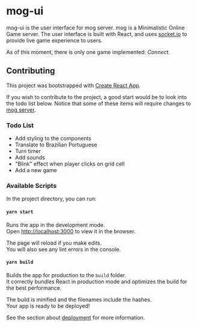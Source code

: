 # mog-ui

mog-ui is the user interface for mog server. mog is a Minimalistic Online Game server.
The user interface is built with React, and uses [socket.io](https://socket.io/) to provide live game experience to users.

As of this moment, there is only one game implemented: _Connect_.

## Contributing

This project was bootstrapped with [Create React App](https://github.com/facebook/create-react-app).

If you wish to contribute to the project, a good start would be to look into the todo list below. Notice that some of these items will require changes to [mog server](https://github.com/lucas-FP/mog).

### Todo List

- Add styling to the components
- Translate to Brazilian Portuguese
- Turn timer
- Add sounds
- "Blink" effect when player clicks on grid cell
- Add a new game

### Available Scripts

In the project directory, you can run:

#### `yarn start`

Runs the app in the development mode.<br />
Open [http://localhost:3000](http://localhost:3000) to view it in the browser.

The page will reload if you make edits.<br />
You will also see any lint errors in the console.

#### `yarn build`

Builds the app for production to the `build` folder.<br />
It correctly bundles React in production mode and optimizes the build for the best performance.

The build is minified and the filenames include the hashes.<br />
Your app is ready to be deployed!

See the section about [deployment](https://facebook.github.io/create-react-app/docs/deployment) for more information.
